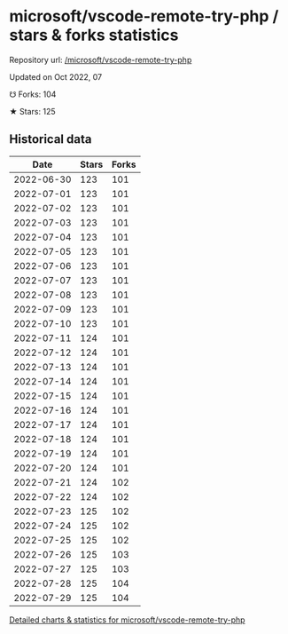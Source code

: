 # microsoft/vscode-remote-try-php / stars & forks statistics

Repository url: [/microsoft/vscode-remote-try-php](https://github.com/microsoft/vscode-remote-try-php)

Updated on Oct 2022, 07

☋ Forks: 104

★ Stars: 125

## Historical data
| Date | Stars | Forks |
|------|-------|-------|
| 2022-06-30 | 123 | 101 | 
| 2022-07-01 | 123 | 101 | 
| 2022-07-02 | 123 | 101 | 
| 2022-07-03 | 123 | 101 | 
| 2022-07-04 | 123 | 101 | 
| 2022-07-05 | 123 | 101 | 
| 2022-07-06 | 123 | 101 | 
| 2022-07-07 | 123 | 101 | 
| 2022-07-08 | 123 | 101 | 
| 2022-07-09 | 123 | 101 | 
| 2022-07-10 | 123 | 101 | 
| 2022-07-11 | 124 | 101 | 
| 2022-07-12 | 124 | 101 | 
| 2022-07-13 | 124 | 101 | 
| 2022-07-14 | 124 | 101 | 
| 2022-07-15 | 124 | 101 | 
| 2022-07-16 | 124 | 101 | 
| 2022-07-17 | 124 | 101 | 
| 2022-07-18 | 124 | 101 | 
| 2022-07-19 | 124 | 101 | 
| 2022-07-20 | 124 | 101 | 
| 2022-07-21 | 124 | 102 | 
| 2022-07-22 | 124 | 102 | 
| 2022-07-23 | 125 | 102 | 
| 2022-07-24 | 125 | 102 | 
| 2022-07-25 | 125 | 102 | 
| 2022-07-26 | 125 | 103 | 
| 2022-07-27 | 125 | 103 | 
| 2022-07-28 | 125 | 104 | 
| 2022-07-29 | 125 | 104 | 


[Detailed charts & statistics for microsoft/vscode-remote-try-php](https://reviewgithub.com/rep/microsoft/vscode-remote-try-php)
